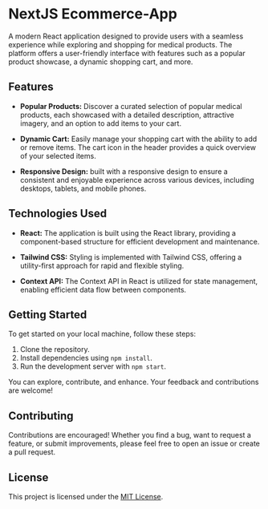 # NextJS Ecommerce-App

A modern React application designed to provide users with a seamless experience while exploring and shopping for medical products. The platform offers a user-friendly interface with features such as a popular product showcase, a dynamic shopping cart, and more.

## Features

- **Popular Products:** Discover a curated selection of popular medical products, each showcased with a detailed description, attractive imagery, and an option to add items to your cart.

- **Dynamic Cart:** Easily manage your shopping cart with the ability to add or remove items. The cart icon in the header provides a quick overview of your selected items.

- **Responsive Design:** built with a responsive design to ensure a consistent and enjoyable experience across various devices, including desktops, tablets, and mobile phones.

## Technologies Used

- **React:** The application is built using the React library, providing a component-based structure for efficient development and maintenance.

- **Tailwind CSS:** Styling is implemented with Tailwind CSS, offering a utility-first approach for rapid and flexible styling.

- **Context API:** The Context API in React is utilized for state management, enabling efficient data flow between components.

## Getting Started

To get started on your local machine, follow these steps:

1. Clone the repository.
2. Install dependencies using `npm install`.
3. Run the development server with `npm start`.

You can explore, contribute, and enhance. Your feedback and contributions are welcome!

## Contributing

Contributions are encouraged! Whether you find a bug, want to request a feature, or submit improvements, please feel free to open an issue or create a pull request.

## License

This project is licensed under the [MIT License](LICENSE).
